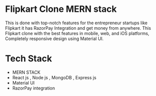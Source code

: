 # Flipkart Clone MERN stack
 This is done with top-notch features for the entrepreneur startups like Flipkart it has RazorPay Integration and get money from anywhere.
 This Flipkart clone with the best features in mobile, web, and iOS platforms, Completely responsive design using Material UI.


# Tech Stack
- MERN STACK
- React js , Node js , MongoDB , Express js
- Material UI
- RazorPay integration
